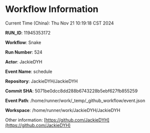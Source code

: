 # Workflow Information

Current Time (China): Thu Nov 21 10:19:18 CST 2024  

**RUN_ID**: 11945353172  

**Workflow**: Snake  

**Run Number**: 524  

**Actor**: JackieDYH  

**Event Name**: schedule  

**Repository**: JackieDYH/JackieDYH  

**Commit SHA**: 5071be0dcc8dd288b6743228b5ebf627fb855259  

**Event Path**: /home/runner/work/_temp/_github_workflow/event.json  

**Workspace**: /home/runner/work/JackieDYH/JackieDYH  

Other information: [https://github.com/JackieDYH](https://github.com/JackieDYH)
